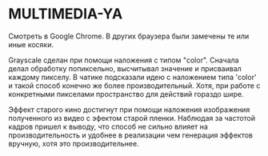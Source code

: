 # MULTIMEDIA-YA

Cмотреть в Google Chrome. В других браузера были замечены те или иные косяки.

Grayscale сделан при помощи наложения с типом "color".
Сначала делал обработку попиксельно, высчитывал значение и присваивал каждому пикселу. В чатике подсказали идею с наложением типа  'color' и такой способ конечно же более производительный. Хотя, при работе с конкретными пикселами пространство для действий гораздо шире.

Эффект старого кино достигнут при помощи наложения изображения полученного из видео с эфектом старой пленки. Наблюдая за частотой кадров пришел к выводу, что способ не сильно влияет на производительность и удобнее в реализации чем генерация эффектов вручную, хотя это производительнее.